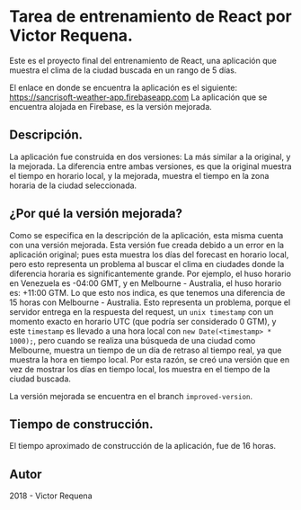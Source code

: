 # Tarea de entrenamiento de React por Victor Requena.
Este es el proyecto final del entrenamiento de React, una aplicación que muestra el clima de la ciudad buscada en un rango de 5 días.

El enlace en donde se encuentra la aplicación es el siguiente:
https://sancrisoft-weather-app.firebaseapp.com
La aplicación que se encuentra alojada en Firebase, es la versión mejorada.

## Descripción.
La aplicación fue construida en dos versiones: La más similar a la original, y la mejorada. La diferencia entre ambas versiones, es que la original muestra el tiempo en horario local, y la mejorada, muestra el tiempo en la zona horaria de la ciudad seleccionada.

## ¿Por qué la versión mejorada?
Como se especifica en la descripción de la aplicación, esta misma cuenta con una versión mejorada. Esta versión fue creada debido a un error en la aplicación original; pues esta muestra los días del forecast en horario local, pero esto representa un problema al buscar el clima en ciudades donde la diferencia horaria es significantemente grande. Por ejemplo, el huso horario en Venezuela es -04:00 GMT, y en Melbourne - Australia, el huso horario es: +11:00 GTM. Lo que esto nos indica, es que tenemos una diferencia de 15 horas con Melbourne - Australia. Esto representa un problema, porque el servidor entrega en la respuesta del request, un `unix timestamp` con un momento exacto en horario UTC (que podría ser considerado 0 GTM), y este `timestamp` es llevado a una hora local con `new Date(<timestamp> * 1000);`, pero cuando se realiza una búsqueda de una ciudad como Melbourne, muestra un tiempo de un día de retraso al tiempo real, ya que muestra la hora en tiempo local. Por esta razón, se creó una versión que en vez de mostrar los días en tiempo local, los muestra en el tiempo de la ciudad buscada.

La versión mejorada se encuentra en el branch `improved-version`.

## Tiempo de construcción.
El tiempo aproximado de construcción de la aplicación, fue de 16 horas.

## Autor
2018 - Victor Requena

